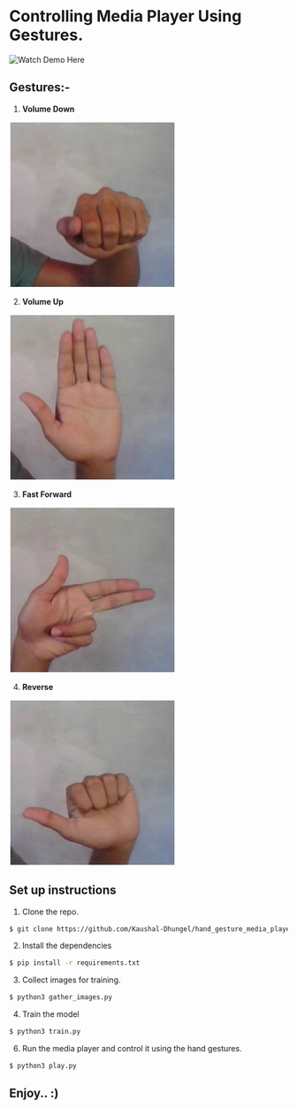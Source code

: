 # Controlling Media Player Using Gestures.

![Watch Demo Here](https://youtu.be/auBmqnNG2mQ)


## Gestures:- 
 
1. **Volume Down**

![down](https://github.com/Kaushal-Dhungel/hand_gesture_media_player/blob/master/thumbnails/down.jpg)

2. **Volume Up**

![up](https://github.com/Kaushal-Dhungel/hand_gesture_media_player/blob/master/thumbnails/up.jpg)

3. **Fast Forward**

![right](https://github.com/Kaushal-Dhungel/hand_gesture_media_player/blob/master/thumbnails/right.jpg)

4. **Reverse**

![left](https://github.com/Kaushal-Dhungel/hand_gesture_media_player/blob/master/thumbnails/left.jpg)


## Set up instructions
1. Clone the repo.
```sh
$ git clone https://github.com/Kaushal-Dhungel/hand_gesture_media_player.git
```

2. Install the dependencies
```sh
$ pip install -r requirements.txt
```

3. Collect images for training.
```sh
$ python3 gather_images.py
```

4. Train the model
```sh
$ python3 train.py
```

6. Run the media player and control it using the hand gestures.
```sh
$ python3 play.py
```
## Enjoy.. :)